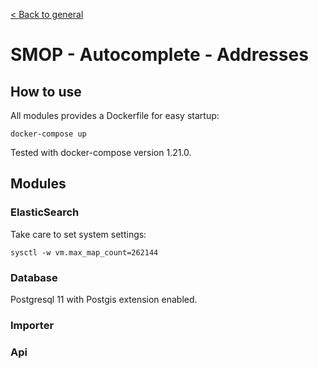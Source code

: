 [< Back to general](https://github.com/nextmoov/nextmoov-smop-general)

# SMOP - Autocomplete - Addresses

## How to use

All modules provides a Dockerfile for easy startup:

```
docker-compose up
```

Tested with docker-compose version 1.21.0.

## Modules

### ElasticSearch

Take care to set system settings:

```
sysctl -w vm.max_map_count=262144
```

### Database

Postgresql 11 with Postgis extension enabled.

### Importer

### Api

